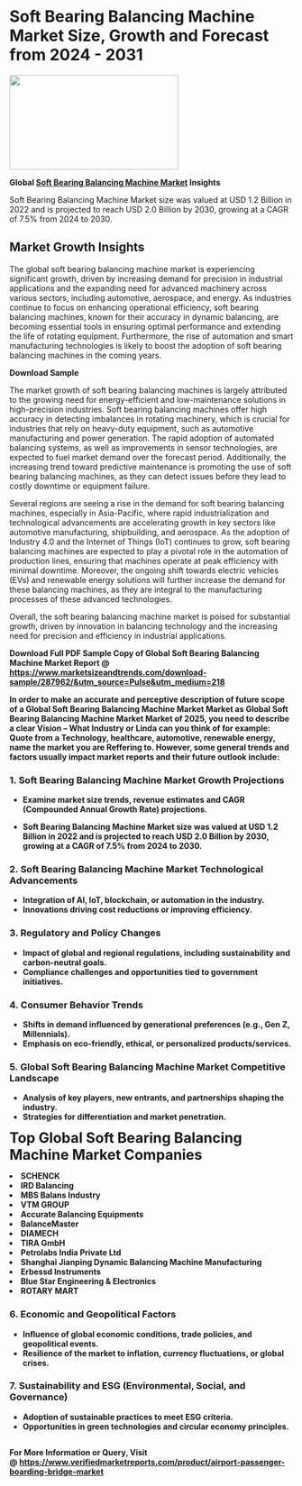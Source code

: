 <H1>Soft Bearing Balancing Machine Market Size, Growth and Forecast from 2024 - 2031</H1><img class="aligncenter size-medium wp-image-584254" src="https://thirdeyenews.in/wp-content/uploads/2024/09/Global-Market-Research-300x168.jpeg" alt="" width="300" height="168" /><p><strong>Global&nbsp;<a href="https://www.marketsizeandtrends.com/download-sample/287962/&amp;utm_source=Pulse&amp;utm_medium=218">Soft Bearing Balancing Machine Market</a> Insights</strong></p><p>Soft Bearing Balancing Machine Market size was valued at USD 1.2 Billion in 2022 and is projected to reach USD 2.0 Billion by 2030, growing at a CAGR of 7.5% from 2024 to 2030.</p><p><h2>Market Growth Insights</h2> <p>The global soft bearing balancing machine market is experiencing significant growth, driven by increasing demand for precision in industrial applications and the expanding need for advanced machinery across various sectors, including automotive, aerospace, and energy. As industries continue to focus on enhancing operational efficiency, soft bearing balancing machines, known for their accuracy in dynamic balancing, are becoming essential tools in ensuring optimal performance and extending the life of rotating equipment. Furthermore, the rise of automation and smart manufacturing technologies is likely to boost the adoption of soft bearing balancing machines in the coming years.</p> <p><strong>Download Sample</strong></p> <p>The market growth of soft bearing balancing machines is largely attributed to the growing need for energy-efficient and low-maintenance solutions in high-precision industries. Soft bearing balancing machines offer high accuracy in detecting imbalances in rotating machinery, which is crucial for industries that rely on heavy-duty equipment, such as automotive manufacturing and power generation. The rapid adoption of automated balancing systems, as well as improvements in sensor technologies, are expected to fuel market demand over the forecast period. Additionally, the increasing trend toward predictive maintenance is promoting the use of soft bearing balancing machines, as they can detect issues before they lead to costly downtime or equipment failure.</p> <p>Several regions are seeing a rise in the demand for soft bearing balancing machines, especially in Asia-Pacific, where rapid industrialization and technological advancements are accelerating growth in key sectors like automotive manufacturing, shipbuilding, and aerospace. As the adoption of Industry 4.0 and the Internet of Things (IoT) continues to grow, soft bearing balancing machines are expected to play a pivotal role in the automation of production lines, ensuring that machines operate at peak efficiency with minimal downtime. Moreover, the ongoing shift towards electric vehicles (EVs) and renewable energy solutions will further increase the demand for these balancing machines, as they are integral to the manufacturing processes of these advanced technologies.</p> <p>Overall, the soft bearing balancing machine market is poised for substantial growth, driven by innovation in balancing technology and the increasing need for precision and efficiency in industrial applications.</p> <p><strong></p><p><span class=""><strong>Download Full PDF Sample Copy of Global Soft Bearing Balancing Machine Market Report</strong> @ <a href="https://www.marketsizeandtrends.com/download-sample/287962/&amp;utm_source=Pulse&amp;utm_medium=218" target="_blank">https://www.marketsizeandtrends.com/download-sample/287962/&amp;utm_source=Pulse&amp;utm_medium=218</a></span></p><p>In order to make an accurate and perceptive description of future scope of a Global&nbsp;Soft Bearing Balancing Machine Market Market as Global&nbsp;Soft Bearing Balancing Machine Market Market of 2025, you need to describe a clear Vision &ndash; What Industry or Linda can you think of for example: Quote from a Technology, healthcare, automotive, renewable energy, name the market you are Reffering to. However, some general trends and factors usually impact market reports and their future outlook include:</p><h3>1.&nbsp;<strong>Soft Bearing Balancing Machine Market Growth Projections</strong></h3><ul><li>Examine market size trends, revenue estimates and CAGR (Compounded Annual Growth Rate) projections.</li><li><p>Soft Bearing Balancing Machine Market size was valued at USD 1.2 Billion in 2022 and is projected to reach USD 2.0 Billion by 2030, growing at a CAGR of 7.5% from 2024 to 2030.</p></li></ul><h3>2.&nbsp;<strong>Soft Bearing Balancing Machine Market Technological Advancements</strong></h3><ul><li>Integration of AI, IoT, blockchain, or automation in the industry.</li><li>Innovations driving cost reductions or improving efficiency.</li></ul><h3>3.&nbsp;<strong>Regulatory and Policy Changes</strong></h3><ul><li>Impact of global and regional regulations, including sustainability and carbon-neutral goals.</li><li>Compliance challenges and opportunities tied to government initiatives.</li></ul><h3>4.&nbsp;<strong>Consumer Behavior Trends</strong></h3><ul><li>Shifts in demand influenced by generational preferences (e.g., Gen Z, Millennials).</li><li>Emphasis on eco-friendly, ethical, or personalized products/services.</li></ul><h3>5.&nbsp;<strong>Global Soft Bearing Balancing Machine Market Competitive Landscape</strong></h3><ul><li>Analysis of key players, new entrants, and partnerships shaping the industry.</li><li>Strategies for differentiation and market penetration.</li></ul><p data-pm-slice="1 1 []"><span style="color: inherit; font-family: inherit; font-size: 25px;">Top Global Soft Bearing Balancing Machine Market Companies</span></p><div class="" data-test-id=""><p><li>SCHENCK</li><li> IRD Balancing</li><li> MBS Balans Industry</li><li> VTM GROUP</li><li> Accurate Balancing Equipments</li><li> BalanceMaster</li><li> DIAMECH</li><li> TIRA GmbH</li><li> Petrolabs India Private Ltd</li><li> Shanghai Jianping Dynamic Balancing Machine Manufacturing</li><li> Erbessd Instruments</li><li> Blue Star Engineering & Electronics</li><li> ROTARY MART</li></p></div><h3>6.&nbsp;<strong>Economic and Geopolitical Factors</strong></h3><ul><li>Influence of global economic conditions, trade policies, and geopolitical events.</li><li>Resilience of the market to inflation, currency fluctuations, or global crises.</li></ul><h3>7.&nbsp;<strong>Sustainability and ESG (Environmental, Social, and Governance)</strong></h3><ul><li>Adoption of sustainable practices to meet ESG criteria.</li><li>Opportunities in green technologies and circular economy principles.</li></ul><h2><strong style="font-size: 14px;">For More Information or Query, Visit @&nbsp;</strong><a style="background-color: #ffffff; font-size: 14px;" href="https://www.marketsizeandtrends.com/report/soft-bearing-balancing-machine-market/" target="_blank">https://www.verifiedmarketreports.com/product/airport-passenger-boarding-bridge-market</a></h2>
